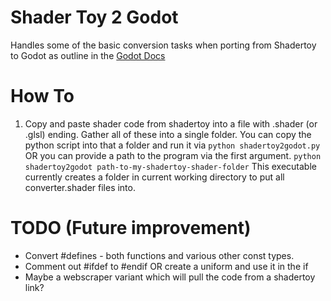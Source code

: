 # Shader Toy 2 Godot
Handles some of the basic conversion tasks when porting from Shadertoy to Godot as outline in the [Godot Docs](https://docs.godotengine.org/en/3.2/tutorials/shading/migrating_to_godot_shader_language.html)

# How To
1. Copy and paste shader code from shadertoy into a file with .shader (or .glsl) ending. Gather all of these into a single folder.
You can copy the python script into that a folder and run it via `python shadertoy2godot.py`  OR  you can provide a path to the program via the first argument. `python shadertoy2godot path-to-my-shadertoy-shader-folder`
This executable currently creates a folder in current working directory to put all converter.shader files into.


# TODO (Future improvement)
- Convert #defines - both functions and various other const types.
- Comment out #ifdef to #endif OR create a uniform and use it in the if
- Maybe a webscraper variant which will pull the code from a shadertoy link?
